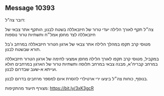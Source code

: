 ## Message 10393

דובר צה"ל: 

צה״ל תקף לאורך הלילה יעדי טרור של חיזבאללה בשטח לבנון; הותקף אתר צבאי של חיזבאללה לצד מחסן אמל״ח ותשתיות טרור נוספות

מטוסי קרב תקפו במהלך הלילה אתר צבאי של ארגון הטרור חיזבאללה במרחב ג'בל תורא שבשטח לבנון. 

במקביל, מטוסי קרב תקפו לאורך הלילה מחסן אמצעי לחימה של ארגון הטרור חיזבאללה במרחב קבריח׳א, מבנה צבאי במרחב תלוסה ותשתיות טרור של הארגון במרחבים חולא ועייתא א-שעב שבדרום לבנון.
 
בנוסף, כוחות צה״ל ביצעו ירי ארטילרי להסרת איום למספר מרחבים בדרום לבנון.

מצורף תיעוד מהתקיפות: https://bit.ly/3xK3gcR

